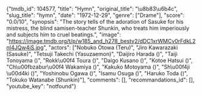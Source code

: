 {"tmdb_id": 104577, "title": "Hymn", "original_title": "\u8b83\u6b4c", "slug_title": "hymn", "date": "1972-12-29", "genre": ["Drame"], "score": "0.0/10", "synopsis": "The story tells of the adoration of Sasuke for his mistress, the blind samisen-teacher Shunkin, who treats him imperiously and subjects him to cruel beatings.", "image": "https://image.tmdb.org/t/p/w185_and_h278_bestv2/dDC1xrWMCv0rFdkL2nI4JQw4iS.jpg", "actors": ["Nobuko Otowa (Teru)", "Jiro Kawarazaki (Sasuke)", "Tetsuji Takechi (Yasuzaemon)", "Daijiro Harada ()", "Taiji Tonoyama ()", "Rokk\u00f4 Toura ()", "Daigo Kusano ()", "Kotoe Hatsui ()", "Ch\u00fbzabur\u00f4 Wakamiya ()", "Kakuko Motoyama ()", "Sh\u00f4ji \u00d4ki ()", "Yoshinobu Ogawa ()", "Isamu Osuga ()", "Haruko Toda ()", "Tokuko Watanabe (Shunkin)"], "comments": [], "recommandations_id": [], "youtube_key": "notfound"}